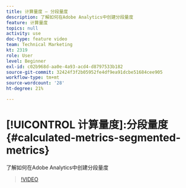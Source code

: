 ```yaml
---
title: 计算量度 — 分段量度
description: 了解如何在Adobe Analytics中创建分段量度
feature: 计算量度
topics: null
activity: use
doc-type: feature video
team: Technical Marketing
kt: 2319
role: User
level: Beginner
exl-id: c02b968d-aa0e-4a93-acd4-d8797533b182
source-git-commit: 32424f3f2b05952fe4df9ea91dcbe51684cee905
workflow-type: tm+mt
source-wordcount: '28'
ht-degree: 21%

---
```


# [!UICONTROL 计算量度]:分段量度 {#calculated-metrics-segmented-metrics}

了解如何在Adobe Analytics中创建分段量度

>[!VIDEO](https://video.tv.adobe.com/v/25409/?quality=12)
